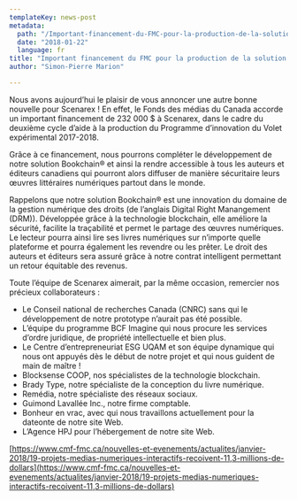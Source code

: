 ```yaml
---
templateKey: news-post
metadata:
  path: "/Important-financement-du-FMC-pour-la-production-de-la-solution-Bookchain-de-Scenarex"
  date: "2018-01-22"
  language: fr
title: "Important financement du FMC pour la production de la solution Bookchain® de Scenarex"
author: "Simon-Pierre Marion"

---
```


Nous avons aujourd’hui le plaisir de vous annoncer une autre bonne nouvelle pour Scenarex ! En effet, le Fonds des médias du Canada accorde un important financement de 232 000 $ à Scenarex, dans le cadre du deuxième cycle d’aide à la production du Programme d’innovation du Volet expérimental 2017-2018.

Grâce à ce financement, nous pourrons compléter le développement de notre solution Bookchain® et ainsi la rendre accessible à tous les auteurs et éditeurs canadiens qui pourront alors diffuser de manière sécuritaire leurs œuvres littéraires numériques partout dans le monde.

Rappelons que notre solution Bookchain® est une innovation du domaine de la gestion numérique des droits (de l’anglais Digital Right Manangement (DRM)). Développée grâce à la technologie blockchain, elle améliore la sécurité, facilite la traçabilité et permet le partage des œuvres numériques. Le lecteur pourra ainsi lire ses livres numériques sur n’importe quelle plateforme et pourra également les revendre ou les prêter. Le droit des auteurs et éditeurs sera assuré grâce à notre contrat intelligent permettant un retour équitable des revenus.

Toute l’équipe de Scenarex aimerait, par la même occasion, remercier nos précieux collaborateurs :
* Le Conseil national de recherches Canada (CNRC) sans qui le développement de notre prototype n’aurait pas été possible.
* L’équipe du programme BCF Imagine qui nous procure les services d’ordre juridique, de propriété intellectuelle et bien plus.
* Le Centre d’entrepreneuriat ESG UQAM et son équipe dynamique qui nous ont appuyés dès le début de notre projet et qui nous guident de main de maître !
* Blocksense COOP, nos spécialistes de la technologie blockchain.
* Brady Type, notre spécialiste de la conception du livre numérique.
* Remédia, notre spécialiste des réseaux sociaux.
* Guimond Lavallée Inc., notre firme comptable.
* Bonheur en vrac, avec qui nous travaillons actuellement pour la dateonte de notre site Web.
* L’Agence HPJ pour l’hébergement de notre site Web.

[https://www.cmf-fmc.ca/nouvelles-et-evenements/actualites/janvier-2018/19-projets-medias-numeriques-interactifs-recoivent-11,3-millions-de-dollars](https://www.cmf-fmc.ca/nouvelles-et-evenements/actualites/janvier-2018/19-projets-medias-numeriques-interactifs-recoivent-11,3-millions-de-dollars)
